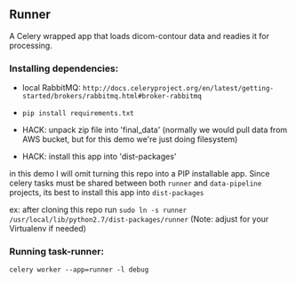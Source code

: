 ## Runner
A Celery wrapped app that loads dicom-contour data and readies it for processing.

### Installing dependencies:
- local RabbitMQ:
`http://docs.celeryproject.org/en/latest/getting-started/brokers/rabbitmq.html#broker-rabbitmq`

- `pip install requirements.txt`

- HACK: unpack zip file into 'final_data' (normally we would pull data from AWS bucket, but for this demo we're just doing filesystem)

- HACK: install this app into 'dist-packages'

in this demo I will omit turning this repo into a PIP installable app. Since celery tasks must be shared between both `runner` and `data-pipeline` projects, its best to install this app into `dist-packages`

ex: after cloning this repo run `sudo ln -s runner /usr/local/lib/python2.7/dist-packages/runner` (Note: adjust for your Virtualenv if needed)


### Running task-runner:
`celery worker --app=runner -l debug`
